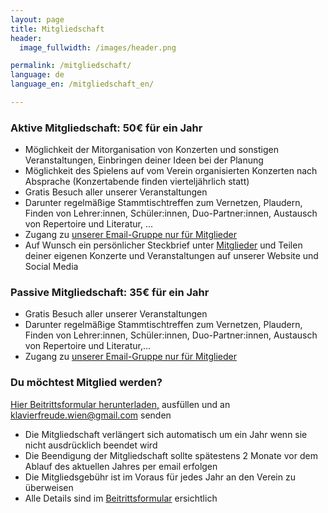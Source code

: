 ```yaml
---
layout: page
title: Mitgliedschaft
header:
  image_fullwidth: /images/header.png

permalink: /mitgliedschaft/
language: de
language_en: /mitgliedschaft_en/

---
```


### Aktive Mitgliedschaft: 50€ für ein Jahr

* Möglichkeit der Mitorganisation von Konzerten und sonstigen Veranstaltungen, Einbringen deiner Ideen bei der Planung
* Möglichkeit des Spielens auf vom Verein organisierten Konzerten nach Absprache (Konzertabende finden vierteljährlich statt)
* Gratis Besuch aller unserer Veranstaltungen
* Darunter regelmäßige Stammtischtreffen zum Vernetzen, Plaudern, Finden von Lehrer:innen,
Schüler:innen, Duo-Partner:innen, Austausch von Repertoire und Literatur, ...
* Zugang zu [unserer Email-Gruppe nur für Mitglieder](/mailinglist/)
* Auf Wunsch ein persönlicher Steckbrief unter <a href="/members/">Mitglieder</a> und Teilen deiner eigenen Konzerte und Veranstaltungen auf unserer Website und Social Media

### Passive Mitgliedschaft: 35€ für ein Jahr

* Gratis Besuch aller unserer Veranstaltungen
* Darunter regelmäßige Stammtischtreffen zum Vernetzen, Plaudern, Finden von Lehrer:innen, Schüler:innen, Duo-Partner:innen, Austausch von Repertoire und Literatur,...
* Zugang zu [unserer Email-Gruppe nur für Mitglieder](/mailinglist/)


### Du möchtest Mitglied werden?

<a href="/verein-klavierfreude-beitrittsformular.pdf">Hier Beitrittsformular herunterladen,</a> ausfüllen und an <a href="mailto:klavierfreude.wien@gmail.com">klavierfreude.wien@gmail.com</a> senden

* Die Mitgliedschaft verlängert sich automatisch um ein Jahr wenn sie nicht ausdrücklich beendet wird
* Die Beendigung der Mitgliedschaft sollte spätestens 2 Monate vor dem Ablauf des aktuellen Jahres per email erfolgen
* Die Mitgliedsgebühr ist im Voraus für jedes Jahr an den Verein zu überweisen
* Alle Details sind im [Beitrittsformular](/verein-klavierfreude-beitrittsformular.pdf) ersichtlich
